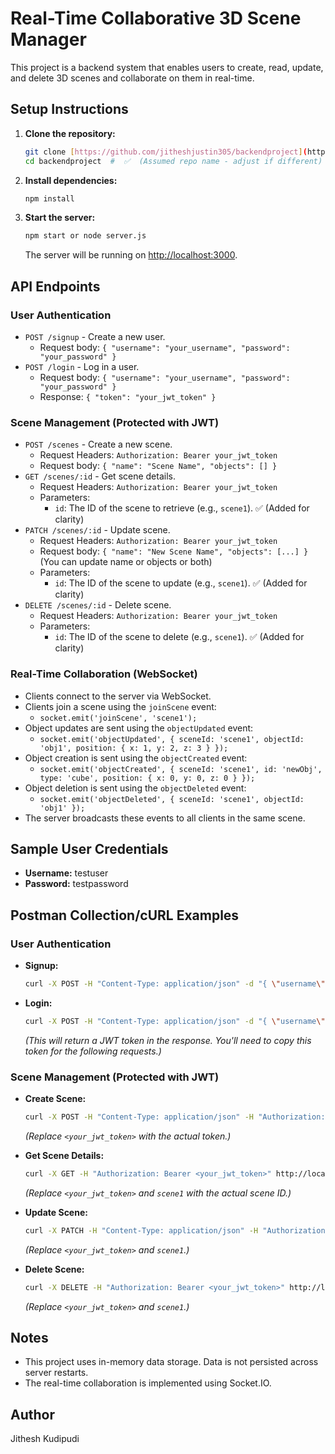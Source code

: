 # Real-Time Collaborative 3D Scene Manager

This project is a backend system that enables users to create, read, update, and delete 3D scenes and collaborate on them in real-time.

## Setup Instructions

1.  **Clone the repository:**

    ```bash
    git clone [https://github.com/jitheshjustin305/backendproject](https://github.com/jitheshjustin305/backendproject)
    cd backendproject  #  ✅  (Assumed repo name - adjust if different)
    ```

2.  **Install dependencies:**

    ```bash
    npm install
    ```

3.  **Start the server:**

    ```bash
    npm start or node server.js
    ```

    The server will be running on [http://localhost:3000](http://localhost:3000).

## API Endpoints

### User Authentication

* `POST /signup` - Create a new user.
    * Request body: `{ "username": "your_username", "password": "your_password" }`
* `POST /login` - Log in a user.
    * Request body: `{ "username": "your_username", "password": "your_password" }`
    * Response: `{ "token": "your_jwt_token" }`

### Scene Management (Protected with JWT)

* `POST /scenes` - Create a new scene.
    * Request Headers: `Authorization: Bearer your_jwt_token`
    * Request body: `{ "name": "Scene Name", "objects": [] }`
* `GET /scenes/:id` - Get scene details.
    * Request Headers: `Authorization: Bearer your_jwt_token`
    * Parameters:
        * `id`: The ID of the scene to retrieve (e.g., `scene1`).  ✅ (Added for clarity)
* `PATCH /scenes/:id` - Update scene.
    * Request Headers: `Authorization: Bearer your_jwt_token`
    * Request body: `{ "name": "New Scene Name", "objects": [...] }` (You can update name or objects or both)
    * Parameters:
        * `id`: The ID of the scene to update (e.g., `scene1`).  ✅ (Added for clarity)
* `DELETE /scenes/:id` - Delete scene.
    * Request Headers: `Authorization: Bearer your_jwt_token`
    * Parameters:
        * `id`: The ID of the scene to delete (e.g., `scene1`).  ✅ (Added for clarity)

### Real-Time Collaboration (WebSocket)

* Clients connect to the server via WebSocket.
* Clients join a scene using the `joinScene` event:
    * `socket.emit('joinScene', 'scene1');`
* Object updates are sent using the `objectUpdated` event:
    * `socket.emit('objectUpdated', { sceneId: 'scene1', objectId: 'obj1', position: { x: 1, y: 2, z: 3 } });`
* Object creation is sent using the `objectCreated` event:
    * `socket.emit('objectCreated', { sceneId: 'scene1', id: 'newObj', type: 'cube', position: { x: 0, y: 0, z: 0 } });`
* Object deletion is sent using the `objectDeleted` event:
    * `socket.emit('objectDeleted', { sceneId: 'scene1', objectId: 'obj1' });`
* The server broadcasts these events to all clients in the same scene.

## Sample User Credentials

* **Username:** testuser
* **Password:** testpassword

## Postman Collection/cURL Examples

### User Authentication

* **Signup:**

    ```bash
    curl -X POST -H "Content-Type: application/json" -d "{ \"username\": \"testuser\", \"password\": \"testpassword\" }" http://localhost:3000/signup
    ```

* **Login:**

    ```bash
    curl -X POST -H "Content-Type: application/json" -d "{ \"username\": \"testuser\", \"password\": \"testpassword\" }" http://localhost:3000/login
    ```

    _(This will return a JWT token in the response. You'll need to copy this token for the following requests.)_

### Scene Management (Protected with JWT)

* **Create Scene:**

    ```bash
    curl -X POST -H "Content-Type: application/json" -H "Authorization: Bearer <your_jwt_token>" -d "{ \"name\": \"Test Scene\", \"objects\": [] }" http://localhost:3000/scenes
    ```

    _(Replace `<your_jwt_token>` with the actual token.)_

* **Get Scene Details:**

    ```bash
    curl -X GET -H "Authorization: Bearer <your_jwt_token>" http://localhost:3000/scenes/scene1
    ```

    _(Replace `<your_jwt_token>` and `scene1` with the actual scene ID.)_

* **Update Scene:**

    ```bash
    curl -X PATCH -H "Content-Type: application/json" -H "Authorization: Bearer <your_jwt_token>" -d "{ \"name\": \"Updated Scene Name\" }" http://localhost:3000/scenes/scene1
    ```

    _(Replace `<your_jwt_token>` and `scene1`.)_

* **Delete Scene:**

    ```bash
    curl -X DELETE -H "Authorization: Bearer <your_jwt_token>" http://localhost:3000/scenes/scene1
    ```

    _(Replace `<your_jwt_token>` and `scene1`.)_

## Notes

* This project uses in-memory data storage. Data is not persisted across server restarts.
* The real-time collaboration is implemented using Socket.IO.

## Author

Jithesh Kudipudi